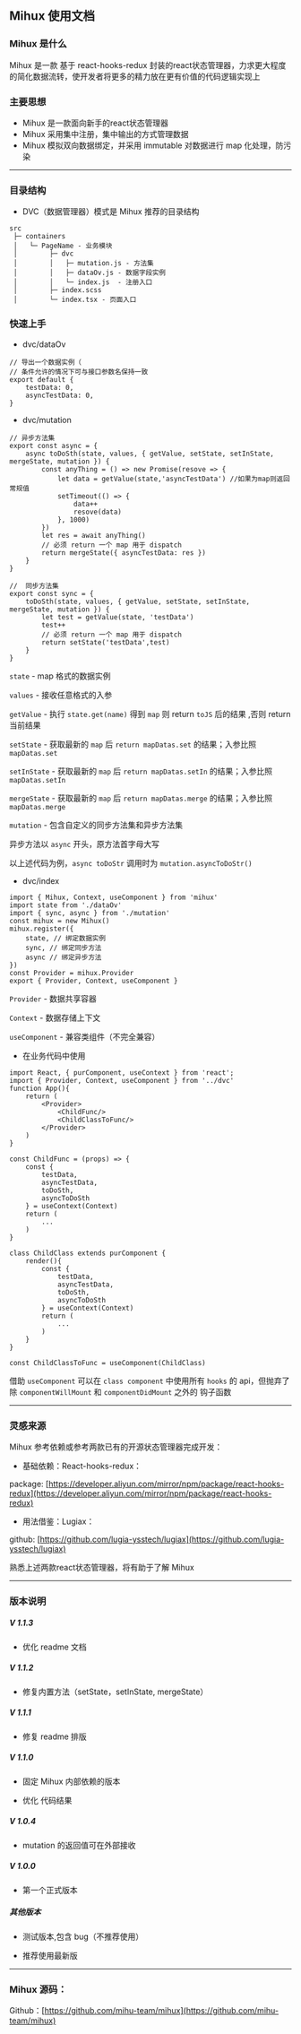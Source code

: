 ## Mihux 使用文档

### Mihux 是什么

Mihux 是一款 基于 react-hooks-redux 封装的react状态管理器，力求更大程度的简化数据流转，使开发者将更多的精力放在更有价值的代码逻辑实现上

### 主要思想
- Mihux 是一款面向新手的react状态管理器
- Mihux 采用集中注册，集中输出的方式管理数据
- Mihux 模拟双向数据绑定，并采用 immutable 对数据进行 map 化处理，防污染

---

### 目录结构

- DVC（数据管理器）模式是 Mihux 推荐的目录结构

```
src
 ├─ containers
 │   └─ PageName - 业务模块
 │        ├─ dvc
 │        │   ├─ mutation.js - 方法集
 │        │   ├─ dataOv.js - 数据字段实例
 │        │   └─ index.js  - 注册入口
 │        ├─ index.scss
 │        └─ index.tsx - 页面入口 
```

### 快速上手

- dvc/dataOv

```
// 导出一个数据实例（
// 条件允许的情况下可与接口参数名保持一致
export default {
    testData: 0,
    asyncTestData: 0,
}
```

- dvc/mutation

```
// 异步方法集
export const async = {
    async toDoSth(state, values, { getValue, setState, setInState, mergeState, mutation }) {
        const anyThing = () => new Promise(resove => {
            let data = getValue(state,'asyncTestData') //如果为map则返回常规值
            setTimeout(() => {
                data++
                resove(data)
            }, 1000)
        })
        let res = await anyThing()
        // 必须 return 一个 map 用于 dispatch
        return mergeState({ asyncTestData: res })
    }
}

//  同步方法集
export const sync = {
    toDoSth(state, values, { getValue, setState, setInState, mergeState, mutation }) {
        let test = getValue(state, 'testData')
        test++
        // 必须 return 一个 map 用于 dispatch
        return setState('testData',test)
    }
}
```
 `state` - map 格式的数据实例

`values` - 接收任意格式的入参

`getValue` - 执行 `state.get(name)` 得到 `map` 则 return `toJS` 后的结果 ,否则 return 当前结果 

`setState` - 获取最新的 `map` 后 `return mapDatas.set` 的结果；入参比照 `mapDatas.set`

`setInState` - 获取最新的 `map` 后 `return mapDatas.setIn` 的结果；入参比照 `mapDatas.setIn`

`mergeState` - 获取最新的 `map` 后 `return mapDatas.merge` 的结果；入参比照 `mapDatas.merge`

`mutation` - 包含自定义的同步方法集和异步方法集

异步方法以 `async` 开头，原方法首字母大写

以上述代码为例，`async toDoStr`  调用时为 `mutation.asyncToDoStr()`

- dvc/index

```
import { Mihux, Context, useComponent } from 'mihux'
import state from './dataOv'
import { sync, async } from './mutation'
const mihux = new Mihux()
mihux.register({
    state, // 绑定数据实例
    sync, // 绑定同步方法
    async // 绑定异步方法
})
const Provider = mihux.Provider
export { Provider, Context, useComponent }
```

`Provider` - 数据共享容器

`Context` - 数据存储上下文

`useComponent` - 兼容类组件（不完全兼容）

- 在业务代码中使用

```
import React, { purComponent, useContext } from 'react';
import { Provider, Context, useComponent } from '../dvc'
function App(){
    return (
        <Provider>
            <ChildFunc/>
            <ChildClassToFunc/>
        </Provider>
    )
}

const ChildFunc = (props) => {
    const {
        testData,
        asyncTestData,
        toDoSth,
        asyncToDoSth
    } = useContext(Context)
    return (
        ...
    )
}

class ChildClass extends purComponent {
    render(){
        const {
            testData,
            asyncTestData,
            toDoSth,
            asyncToDoSth
        } = useContext(Context)
        return (
            ...
        )
    }
}

const ChildClassToFunc = useComponent(ChildClass)

```

借助 `useComponent` 可以在 `class component` 中使用所有 `hooks` 的 api，但抛弃了除 `componentWillMount` 和 `componentDidMount` 之外的 钩子函数

---

### 灵感来源
Mihux 参考依赖或参考两款已有的开源状态管理器完成开发：

- 基础依赖：React-hooks-redux：

package: [https://developer.aliyun.com/mirror/npm/package/react-hooks-redux](https://developer.aliyun.com/mirror/npm/package/react-hooks-redux)

- 用法借鉴：Lugiax：

github: [https://github.com/lugia-ysstech/lugiax](https://github.com/lugia-ysstech/lugiax) 

熟悉上述两款react状态管理器，将有助于了解 Mihux 

---

### 版本说明

##### V 1.1.3

- 优化 readme 文档

##### V 1.1.2

- 修复内置方法（setState，setInState, mergeState）

##### V 1.1.1

- 修复 readme 排版

##### V 1.1.0

- 固定 Mihux 内部依赖的版本

- 优化 代码结果

##### V 1.0.4

- mutation 的返回值可在外部接收

##### V 1.0.0

- 第一个正式版本

##### 其他版本

- 测试版本,包含 bug（不推荐使用）

- 推荐使用最新版

---

### Mihux 源码：
Github：[https://github.com/mihu-team/mihux](https://github.com/mihu-team/mihux)